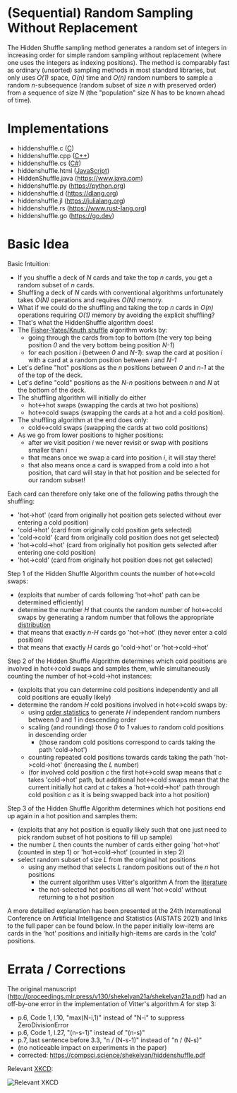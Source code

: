 # (Sequential) Random Sampling Without Replacement

The Hidden Shuffle sampling method generates a random set of integers in increasing order for simple random sampling without replacement (where one uses the integers as indexing positions). The method is comparably fast as ordinary (unsorted) sampling methods in most standard libraries, but only uses *O(1)* space, *O(n)* time and *O(n)* random numbers to sample a random *n*-subsequence (random subset of size *n* with preserved order) from a sequence of size *N* (the "population" size *N* has to be known ahead of time).

# Implementations

* hiddenshuffle.c ([C](https://en.wikipedia.org/wiki/C_(programming_language)))
* hiddenshuffle.cpp ([C++](https://en.wikipedia.org/wiki/C%2B%2B))
* hiddenshuffle.cs ([C#](https://learn.microsoft.com/en-us/dotnet/csharp))
* hiddenshuffle.html ([JavaScript](https://en.wikipedia.org/wiki/JavaScript))
* HiddenShuffle.java (https://www.java.com)
* hiddenshuffle.py (https://python.org)
* hiddenshuffle.d (https://dlang.org)
* hiddenshuffle.jl (https://julialang.org)
* hiddenshuffle.rs (https://www.rust-lang.org)
* hiddenshuffle.go (https://go.dev)

# Basic Idea

Basic Intuition:

- If you shuffle a deck of *N* cards and take the top *n* cards, you get a random subset of *n* cards.
- Shuffling a deck of *N* cards with conventional algorithms unfortunately takes *O(N)* operations and requires *O(N)* memory.
- What if we could do the shuffling and taking the top *n* cards in *O(n)* operations requiring *O(1)* memory by avoiding the explicit shuffling?
- That's what the HiddenShuffle algorithm does!
- The [Fisher-Yates/Knuth shuffle](https://en.wikipedia.org/wiki/Fisher%E2%80%93Yates_shuffle) algorithm works by:
  - going through the cards from top to bottom (the very top being position *0* and the very bottom being position *N-1*)
  - for each position *i* (between *0* and *N-1*): swap the card at position *i* with a card at a random position between *i* and *N-1*
- Let's define "hot" positions as the *n* positions between *0* and *n-1* at the of the top of the deck.
- Let's define "cold" positions as the *N-n* positions between *n* and *N* at the bottom of the deck.
- The shuffling algorithm will initially do either
  - hot<->hot swaps (swapping the cards at two hot positions)
  - hot<->cold swaps (swapping the cards at a hot and a cold position).
- The shuffling algorithm at the end does only:
  - cold<->cold swaps (swapping the cards at two cold positions)
- As we go from lower positions to higher positions:
  - after we visit position *i* we never revisit or swap with positions smaller than *i*
  - that means once we swap a card into position *i*, it will stay there!
  - that also means once a card is swapped from a cold into a hot position, that card will stay in that hot position and be selected for our random subset!

Each card can therefore only take one of the following paths through the shuffling:

- 'hot->hot' (card from originally hot position gets selected without ever entering a cold position)
- 'cold->hot' (card from originally cold position gets selected)
- 'cold->cold' (card from originally cold position does not get selected)
- 'hot->cold->hot' (card from originally hot position gets selected after entering one cold position)
- 'hot->cold' (card from originally hot position does not get selected)

Step 1 of the Hidden Shuffle Algorithm counts the number of hot<->cold swaps:

- (exploits that number of cards following 'hot->hot' path can be determined efficiently)
- determine the number *H* that counts the random number of hot<->cold swaps by generating a random number that follows the appropriate [distribution](https://en.wikipedia.org/wiki/Poisson_binomial_distribution)
- that means that exactly *n-H* cards go 'hot->hot' (they never enter a cold position)
- that means that exactly *H* cards go 'cold->hot' or 'hot->cold->hot'

Step 2 of the Hidden Shuffle Algorithm determines which cold positions are involved in hot<->cold swaps and samples them, while simultaneously counting the number of hot->cold->hot instances:

- (exploits that you can determine cold positions independently and all cold positions are equally likely)
- determine the random *H* cold positions involved in hot<->cold swaps by:
  - using [order statistics](https://en.wikipedia.org/wiki/Order_statistic#Order_statistics_sampled_from_a_uniform_distribution) to generate *H* independent random numbers between *0* and *1* in descending order
  - scaling (and rounding) those *0* to *1* values to random cold positions in descending order
    - (those random cold positions correspond to cards taking the path 'cold->hot')
  - counting repeated cold positions towards cards taking the path 'hot->cold->hot' (increasing the *L* number)
  - (for involved cold position *c* the first hot<->cold swap means that *c* takes 'cold->hot' path, but additional hot<->cold swaps mean that the current initially hot card at *c* takes a 'hot->cold->hot' path through cold position *c* as it is being swapped back into a hot position)

Step 3 of the Hidden Shuffle Algorithm determines which hot positions end up again in a hot position and samples them:

- (exploits that any hot position is equally likely such that one just need to pick random subset of hot positions to fill up sample)
- the number *L* then counts the number of cards either going 'hot->hot' (counted in step 1) or 'hot->cold->hot' (counted in step 2)
- select random subset of size *L* from the original hot positions
  - using any method that selects *L* random positions out of the *n* hot positions
    - the current algorithm uses Vitter's algorithm A from the [literature](https://dl.acm.org/doi/pdf/10.1145/23002.23003)
    - the not-selected hot positions all went 'hot->cold' without returning to a hot position

A more detailled explanation has been presented at the 24th International Conference on
Artificial Intelligence and Statistics (AISTATS 2021) and links to the full paper can be found below.
In the paper initially low-items are cards in the 'hot' positions and initially high-items are cards in the 'cold' positions.

# Errata / Corrections

The original manuscript (http://proceedings.mlr.press/v130/shekelyan21a/shekelyan21a.pdf) had an off-by-one error in the implementation of Vitter's algorithm A for step 3: 

* p.6, Code 1, l.10, "max(N-i,1)" instead of "N-i" to suppress ZeroDivisionError
* p.6, Code 1, l.27, "(n-s-1)" instead of "(n-s)"
* p.7, last sentence before 3.3, "n / (N-s-1)" instead of "n / (N-s)"
* (no noticeable impact on experiments in the paper)
* corrected: https://compsci.science/shekelyan/hiddenshuffle.pdf

Relevant [XKCD](https://xkcd.com/2248/):

![Relevant XKCD](https://imgs.xkcd.com/comics/new_years_eve.png)

